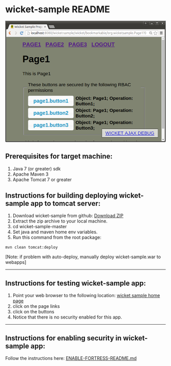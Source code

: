 # wicket-sample README

![wicket sample no security](src/main/javadoc/doc-files/Screenshot-wicket-sample-nosecurity.png "No Secrity")

## Prerequisites for target machine:
1. Java 7 (or greater) sdk
2. Apache Maven 3
3. Apache Tomcat 7 or greater

## Instructions for building deploying wicket-sample app to tomcat server:
1. Download wicket-sample from github: [Download ZIP](https://github.com/shawnmckinney/wicket-sample/archive/master.zip)
2. Extract the zip archive to your local machine.
3. cd wicket-sample-master
4. Set java and maven home env variables.
5. Run this command from the root package:
```
mvn clean tomcat:deploy
```
 [Note: if problem  with auto-deploy, manually deploy wicket-sample.war to webapps]

-------------------------------------------------------------------------------
## Instructions for testing wicket-sample app:
1. Point your web browser to the following location: [wicket sample home page](http://localhost:8080/wicket-sample)
2. click on the page links
3. click on the buttons
4. Notice that there is no security enabled for this app.

-------------------------------------------------------------------------------
## Instructions for enabling security in wicket-sample app:
 Follow the instructions here: [ENABLE-FORTRESS-README.md](ENABLE-FORTRESS-README.md)